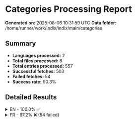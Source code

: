 # Categories Processing Report

**Generated on:** 2025-08-06 10:31:59 UTC
**Data folder:** /home/runner/work/indix/indix/main/categories

## Summary

- **Languages processed:** 2
- **Total files processed:** 8
- **Total entries processed:** 557
- **Successful fetches:** 503
- **Failed fetches:** 54
- **Success rate:** 90.3%

## Detailed Results

<details>
<summary>EN - 100.0% ✅</summary>

- **Files processed:** 2
- **Total entries:** 136
- **Successful:** 136
- **Failed:** 0

### EN Files

<details>
<summary>NBA Teams (0xe5e6) [#3626A7]: 100.0% ✅</summary>

</details>

<details>
<summary>Celebrities (0xe5f9) [#A882DD]: 100.0% ✅</summary>

</details>

</details>

<details>
<summary>FR - 87.2% ❌ (54 failed)</summary>

- **Files processed:** 6
- **Total entries:** 421
- **Successful:** 367
- **Failed:** 54

### FR Files

<details>
<summary>Films (0xe40d) [#629460]: 89.5% ❌ (9 failed)</summary>

- 'Avatar (film)': Wikipedia page for 'Avatar_(film)' in language 'fr' has no content. This may be the article of the day, a redirect page, disambiguation page, or a page with no extractable content.
- 'Dune (film)': Wikipedia page for 'Dune_(film)' in language 'fr' has no content. This may be the article of the day, a redirect page, disambiguation page, or a page with no extractable content.
- 'Harry Potter et le Prisonnier d’Azkaban': Wikipedia page for 'Harry_Potter_et_le_Prisonnier_d’Azkaban' in language 'fr' has no content. This may be the article of the day, a redirect page, disambiguation page, or a page with no extractable content.
- 'Independence Day': Wikipedia page for 'Independence_Day' in language 'fr' is a disambiguation page. Disambiguation pages are not valid articles.
- 'Indiana Jones et le Temple perdu': No Wikipedia article exists for 'Indiana Jones et le Temple perdu' in language 'fr'. Try using a different search term or check the spelling.
- 'Intouchables': Wikipedia page for 'Intouchables' in language 'fr' has no content. This may be the article of the day, a redirect page, disambiguation page, or a page with no extractable content.
- 'Iron Man': Wikipedia page for 'Iron_Man' in language 'fr' is a disambiguation page. Disambiguation pages are not valid articles.
- 'Kaamelott (film, 2021)': No Wikipedia article exists for 'Kaamelott (film, 2021)' in language 'fr'. Try using a different search term or check the spelling.
- 'Men in Black (film)': Wikipedia page for 'Men_in_Black_(film)' in language 'fr' has no content. This may be the article of the day, a redirect page, disambiguation page, or a page with no extractable content.

</details>

<details>
<summary>Franchises NBA (0xe5e6) [#3626A7]: 0.0% ❌ (30 failed)</summary>

- 'Atlanta Hawks': Wikipedia page for 'Atlanta_Hawks' in language 'fr' has no content. This may be the article of the day, a redirect page, disambiguation page, or a page with no extractable content.
- 'Boston Celtics': Wikipedia page for 'Boston_Celtics' in language 'fr' has no content. This may be the article of the day, a redirect page, disambiguation page, or a page with no extractable content.
- 'Brooklyn Nets': Wikipedia page for 'Brooklyn_Nets' in language 'fr' has no content. This may be the article of the day, a redirect page, disambiguation page, or a page with no extractable content.
- 'Charlotte Hornets': Wikipedia page for 'Charlotte_Hornets' in language 'fr' has no content. This may be the article of the day, a redirect page, disambiguation page, or a page with no extractable content.
- 'Chicago Bulls': Wikipedia page for 'Chicago_Bulls' in language 'fr' has no content. This may be the article of the day, a redirect page, disambiguation page, or a page with no extractable content.
- 'Cleveland Cavaliers': Wikipedia page for 'Cleveland_Cavaliers' in language 'fr' has no content. This may be the article of the day, a redirect page, disambiguation page, or a page with no extractable content.
- 'Dallas Mavericks': Wikipedia page for 'Dallas_Mavericks' in language 'fr' has no content. This may be the article of the day, a redirect page, disambiguation page, or a page with no extractable content.
- 'Denver Nuggets': Wikipedia page for 'Denver_Nuggets' in language 'fr' has no content. This may be the article of the day, a redirect page, disambiguation page, or a page with no extractable content.
- 'Detroit Pistons': Wikipedia page for 'Detroit_Pistons' in language 'fr' has no content. This may be the article of the day, a redirect page, disambiguation page, or a page with no extractable content.
- 'Golden State Warriors': Wikipedia page for 'Golden_State_Warriors' in language 'fr' has no content. This may be the article of the day, a redirect page, disambiguation page, or a page with no extractable content.
- 'Houston Rockets': Wikipedia page for 'Houston_Rockets' in language 'fr' has no content. This may be the article of the day, a redirect page, disambiguation page, or a page with no extractable content.
- 'Indiana Pacers': Wikipedia page for 'Indiana_Pacers' in language 'fr' has no content. This may be the article of the day, a redirect page, disambiguation page, or a page with no extractable content.
- 'Los Angeles Clippers': Wikipedia page for 'Los_Angeles_Clippers' in language 'fr' has no content. This may be the article of the day, a redirect page, disambiguation page, or a page with no extractable content.
- 'Los Angeles Lakers': Wikipedia page for 'Los_Angeles_Lakers' in language 'fr' has no content. This may be the article of the day, a redirect page, disambiguation page, or a page with no extractable content.
- 'Memphis Grizzlies': Wikipedia page for 'Memphis_Grizzlies' in language 'fr' has no content. This may be the article of the day, a redirect page, disambiguation page, or a page with no extractable content.
- 'Miami Heat': Wikipedia page for 'Miami_Heat' in language 'fr' has no content. This may be the article of the day, a redirect page, disambiguation page, or a page with no extractable content.
- 'Milwaukee Bucks': Wikipedia page for 'Milwaukee_Bucks' in language 'fr' has no content. This may be the article of the day, a redirect page, disambiguation page, or a page with no extractable content.
- 'Minnesota Timberwolves': Wikipedia page for 'Minnesota_Timberwolves' in language 'fr' has no content. This may be the article of the day, a redirect page, disambiguation page, or a page with no extractable content.
- 'New Orleans Pelicans': Wikipedia page for 'New_Orleans_Pelicans' in language 'fr' has no content. This may be the article of the day, a redirect page, disambiguation page, or a page with no extractable content.
- 'New York Knicks': Wikipedia page for 'New_York_Knicks' in language 'fr' has no content. This may be the article of the day, a redirect page, disambiguation page, or a page with no extractable content.
- 'Oklahoma City Thunder': Wikipedia page for 'Oklahoma_City_Thunder' in language 'fr' has no content. This may be the article of the day, a redirect page, disambiguation page, or a page with no extractable content.
- 'Orlando Magic': Wikipedia page for 'Orlando_Magic' in language 'fr' has no content. This may be the article of the day, a redirect page, disambiguation page, or a page with no extractable content.
- 'Philadelphia 76ers': Wikipedia page for 'Philadelphia_76ers' in language 'fr' has no content. This may be the article of the day, a redirect page, disambiguation page, or a page with no extractable content.
- 'Phoenix Suns': Wikipedia page for 'Phoenix_Suns' in language 'fr' has no content. This may be the article of the day, a redirect page, disambiguation page, or a page with no extractable content.
- 'Portland Trail Blazers': Wikipedia page for 'Portland_Trail_Blazers' in language 'fr' has no content. This may be the article of the day, a redirect page, disambiguation page, or a page with no extractable content.
- 'Sacramento Kings': Wikipedia page for 'Sacramento_Kings' in language 'fr' has no content. This may be the article of the day, a redirect page, disambiguation page, or a page with no extractable content.
- 'San Antonio Spurs': Wikipedia page for 'San_Antonio_Spurs' in language 'fr' has no content. This may be the article of the day, a redirect page, disambiguation page, or a page with no extractable content.
- 'Toronto Raptors': Wikipedia page for 'Toronto_Raptors' in language 'fr' has no content. This may be the article of the day, a redirect page, disambiguation page, or a page with no extractable content.
- 'Utah Jazz': Wikipedia page for 'Utah_Jazz' in language 'fr' has no content. This may be the article of the day, a redirect page, disambiguation page, or a page with no extractable content.
- 'Washington Wizards': Wikipedia page for 'Washington_Wizards' in language 'fr' has no content. This may be the article of the day, a redirect page, disambiguation page, or a page with no extractable content.

</details>

<details>
<summary>Équipe de France de Football (0xe5f2) [#235789]: 96.0% ❌ (2 failed)</summary>

- 'Luis Fernandez': Wikipedia article for 'Luis_Fernandez' in language 'fr' is too short (477 characters). The article may be a stub or redirect page. Try searching for a more specific topic.
- 'Henri Michel': Wikipedia article for 'Henri_Michel' in language 'fr' is too short (402 characters). The article may be a stub or redirect page. Try searching for a more specific topic.

</details>

<details>
<summary>Enfants (0xe160) [#FF8C61]: 90.0% ❌ (1 failed)</summary>

- 'Peach (personnage)': Wikipedia page for 'Peach_(personnage)' in language 'fr' has no content. This may be the article of the day, a redirect page, disambiguation page, or a page with no extractable content.

</details>

<details>
<summary>Célébrités (0xe5f9) [#A882DD]: 97.8% ❌ (4 failed)</summary>

- 'Chris Evans (actor)': No Wikipedia article exists for 'Chris Evans (actor)' in language 'fr'. Try using a different search term or check the spelling.
- 'Commandant Cousteau': Wikipedia page for 'Commandant_Cousteau' in language 'fr' has no content. This may be the article of the day, a redirect page, disambiguation page, or a page with no extractable content.
- 'Drake (musician)': No Wikipedia article exists for 'Drake (musician)' in language 'fr'. Try using a different search term or check the spelling.
- 'Usher (musician)': No Wikipedia article exists for 'Usher (musician)' in language 'fr'. Try using a different search term or check the spelling.

</details>

<details>
<summary>Disney (0xf04cb) [#F896D8]: 87.1% ❌ (8 failed)</summary>

- 'La petite sirène': Wikipedia page for 'La_petite_sirène' in language 'fr' has no content. This may be the article of the day, a redirect page, disambiguation page, or a page with no extractable content.
- 'Le livre de la jungle': Wikipedia page for 'Le_livre_de_la_jungle' in language 'fr' has no content. This may be the article of the day, a redirect page, disambiguation page, or a page with no extractable content.
- 'Les 101 dalmatiens': Wikipedia page for 'Les_101_dalmatiens' in language 'fr' has no content. This may be the article of the day, a redirect page, disambiguation page, or a page with no extractable content.
- 'Là-haut (film, 1989)': No Wikipedia article exists for 'Là-haut (film, 1989)' in language 'fr'. Try using a different search term or check the spelling.
- 'Merlin l'enchanteur (film)': Wikipedia page for 'Merlin_l'enchanteur_(film)' in language 'fr' has no content. This may be the article of the day, a redirect page, disambiguation page, or a page with no extractable content.
- 'Raiponce (film)': Wikipedia page for 'Raiponce_(film)' in language 'fr' has no content. This may be the article of the day, a redirect page, disambiguation page, or a page with no extractable content.
- 'Rebelle (film)': Wikipedia page for 'Rebelle_(film)' in language 'fr' has no content. This may be the article of the day, a redirect page, disambiguation page, or a page with no extractable content.
- 'Vice-versa (film)': Wikipedia page for 'Vice-versa_(film)' in language 'fr' has no content. This may be the article of the day, a redirect page, disambiguation page, or a page with no extractable content.

</details>

</details>
